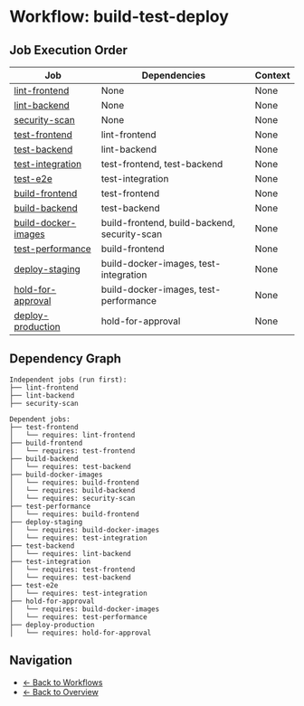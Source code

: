 # Workflow: build-test-deploy

## Job Execution Order

| Job | Dependencies | Context |
|-----|--------------|----------|
| [lint-frontend](../jobs/lint-frontend.md) | None | None |
| [lint-backend](../jobs/lint-backend.md) | None | None |
| [security-scan](../jobs/security-scan.md) | None | None |
| [test-frontend](../jobs/test-frontend.md) | lint-frontend | None |
| [test-backend](../jobs/test-backend.md) | lint-backend | None |
| [test-integration](../jobs/test-integration.md) | test-frontend, test-backend | None |
| [test-e2e](../jobs/test-e2e.md) | test-integration | None |
| [build-frontend](../jobs/build-frontend.md) | test-frontend | None |
| [build-backend](../jobs/build-backend.md) | test-backend | None |
| [build-docker-images](../jobs/build-docker-images.md) | build-frontend, build-backend, security-scan | None |
| [test-performance](../jobs/test-performance.md) | build-frontend | None |
| [deploy-staging](../jobs/deploy-staging.md) | build-docker-images, test-integration | None |
| [hold-for-approval](../jobs/hold-for-approval.md) | build-docker-images, test-performance | None |
| [deploy-production](../jobs/deploy-production.md) | hold-for-approval | None |

## Dependency Graph

```
Independent jobs (run first):
├── lint-frontend
├── lint-backend
├── security-scan

Dependent jobs:
├── test-frontend
│   └── requires: lint-frontend
├── build-frontend
│   └── requires: test-frontend
├── build-backend
│   └── requires: test-backend
├── build-docker-images
│   └── requires: build-frontend
│   └── requires: build-backend
│   └── requires: security-scan
├── test-performance
│   └── requires: build-frontend
├── deploy-staging
│   └── requires: build-docker-images
│   └── requires: test-integration
├── test-backend
│   └── requires: lint-backend
├── test-integration
│   └── requires: test-frontend
│   └── requires: test-backend
├── test-e2e
│   └── requires: test-integration
├── hold-for-approval
│   └── requires: build-docker-images
│   └── requires: test-performance
├── deploy-production
│   └── requires: hold-for-approval
```

## Navigation

- [← Back to Workflows](../summaries/workflows.md)
- [← Back to Overview](../README.md)
